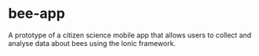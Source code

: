 # bee-app
A prototype of a citizen science mobile app that allows users to collect and analyse data about bees using the Ionic framework.


